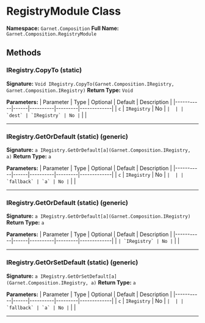 # RegistryModule Class

**Namespace:** `Garnet.Composition`
**Full Name:** `Garnet.Composition.RegistryModule`

## Methods

### IRegistry.CopyTo (static)

**Signature:** `Void IRegistry.CopyTo(Garnet.Composition.IRegistry, Garnet.Composition.IRegistry)`
**Return Type:** `Void`

**Parameters:**
| Parameter | Type | Optional | Default | Description |
|-----------|------|----------|---------|-------------|
| `c` | `IRegistry` | No | `` |  |
| `dest` | `IRegistry` | No | `` |  |

---

### IRegistry.GetOrDefault (static) (generic)

**Signature:** `a IRegistry.GetOrDefault[a](Garnet.Composition.IRegistry, a)`
**Return Type:** `a`

**Parameters:**
| Parameter | Type | Optional | Default | Description |
|-----------|------|----------|---------|-------------|
| `c` | `IRegistry` | No | `` |  |
| `fallback` | `a` | No | `` |  |

---

### IRegistry.GetOrDefault (static) (generic)

**Signature:** `a IRegistry.GetOrDefault[a](Garnet.Composition.IRegistry)`
**Return Type:** `a`

**Parameters:**
| Parameter | Type | Optional | Default | Description |
|-----------|------|----------|---------|-------------|
| `` | `IRegistry` | No | `` |  |

---

### IRegistry.GetOrSetDefault (static) (generic)

**Signature:** `a IRegistry.GetOrSetDefault[a](Garnet.Composition.IRegistry, a)`
**Return Type:** `a`

**Parameters:**
| Parameter | Type | Optional | Default | Description |
|-----------|------|----------|---------|-------------|
| `c` | `IRegistry` | No | `` |  |
| `fallback` | `a` | No | `` |  |

---